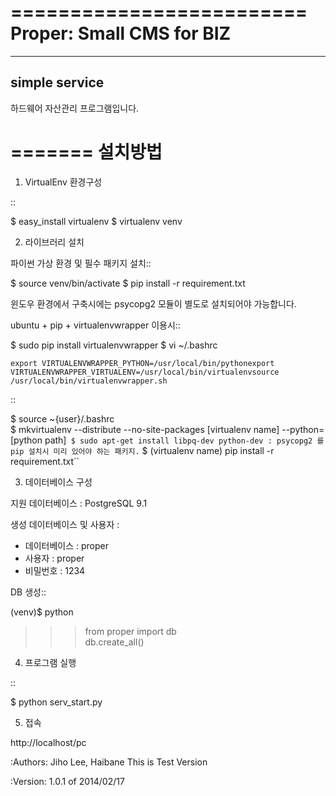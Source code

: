 ========================= 
Proper: Small CMS for BIZ
========================= 
------------
simple service
------------

하드웨어 자산관리 프로그램입니다.

=======
설치방법
=======

1. VirtualEnv 환경구성

::

$ easy_install virtualenv
$ virtualenv venv

2. 라이브러리 설치

파이썬 가상 환경 및 필수 패키지 설치::

$ source venv/bin/activate
$ pip install -r requirement.txt
        
윈도우 환경에서 구축시에는 psycopg2 모듈이 별도로 설치되어야 가능합니다.

ubuntu + pip + virtualenvwrapper 이용시::
    
$ sudo pip install virtualenvwrapper
$ vi ~/.bashrc

``export VIRTUALENVWRAPPER_PYTHON=/usr/local/bin/pythonexport        
VIRTUALENVWRAPPER_VIRTUALENV=/usr/local/bin/virtualenvsource        
/usr/local/bin/virtualenvwrapper.sh``

::

$ source ~{user}/.bashrc        
$ mkvirtualenv --distribute --no-site-packages [virtualenv name] --python=[python path]``
$ sudo apt-get install libpq-dev python-dev : psycopg2 를 pip 설치시 미리 있어야 하는 패키지.``
$ (virtualenv name) pip install -r requirement.txt``

3. 데이터베이스 구성

지원 데이터베이스 : PostgreSQL 9.1
    
생성 데이터베이스 및 사용자 :
  - 데이터베이스 : proper
  - 사용자 : proper
  - 비밀번호 : 1234

DB 생성::
    
(venv)$ python
>>> from proper import db        
>>> db.create_all()        

4. 프로그램 실행

::

$ python serv_start.py

5. 접속

http://localhost/pc

:Authors: 
    Jiho Lee, 
    Haibane
    This is Test Version

:Version: 1.0.1 of 2014/02/17
